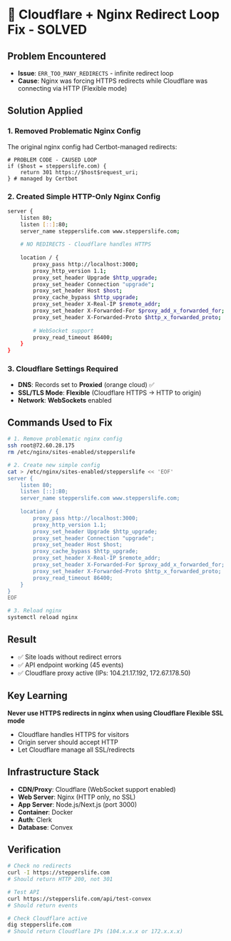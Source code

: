 # 🎯 Cloudflare + Nginx Redirect Loop Fix - SOLVED

## Problem Encountered
- **Issue**: `ERR_TOO_MANY_REDIRECTS` - infinite redirect loop
- **Cause**: Nginx was forcing HTTPS redirects while Cloudflare was connecting via HTTP (Flexible mode)

## Solution Applied

### 1. Removed Problematic Nginx Config
The original nginx config had Certbot-managed redirects:
```nginx
# PROBLEM CODE - CAUSED LOOP
if ($host = stepperslife.com) {
    return 301 https://$host$request_uri;
} # managed by Certbot
```

### 2. Created Simple HTTP-Only Nginx Config
```bash
server {
    listen 80;
    listen [::]:80;
    server_name stepperslife.com www.stepperslife.com;
    
    # NO REDIRECTS - Cloudflare handles HTTPS
    
    location / {
        proxy_pass http://localhost:3000;
        proxy_http_version 1.1;
        proxy_set_header Upgrade $http_upgrade;
        proxy_set_header Connection "upgrade";
        proxy_set_header Host $host;
        proxy_cache_bypass $http_upgrade;
        proxy_set_header X-Real-IP $remote_addr;
        proxy_set_header X-Forwarded-For $proxy_add_x_forwarded_for;
        proxy_set_header X-Forwarded-Proto $http_x_forwarded_proto;
        
        # WebSocket support
        proxy_read_timeout 86400;
    }
}
```

### 3. Cloudflare Settings Required
- **DNS**: Records set to **Proxied** (orange cloud) ✅
- **SSL/TLS Mode**: **Flexible** (Cloudflare HTTPS → HTTP to origin)
- **Network**: **WebSockets** enabled

## Commands Used to Fix

```bash
# 1. Remove problematic nginx config
ssh root@72.60.28.175
rm /etc/nginx/sites-enabled/stepperslife

# 2. Create new simple config
cat > /etc/nginx/sites-enabled/stepperslife << 'EOF'
server {
    listen 80;
    listen [::]:80;
    server_name stepperslife.com www.stepperslife.com;
    
    location / {
        proxy_pass http://localhost:3000;
        proxy_http_version 1.1;
        proxy_set_header Upgrade $http_upgrade;
        proxy_set_header Connection "upgrade";
        proxy_set_header Host $host;
        proxy_cache_bypass $http_upgrade;
        proxy_set_header X-Real-IP $remote_addr;
        proxy_set_header X-Forwarded-For $proxy_add_x_forwarded_for;
        proxy_set_header X-Forwarded-Proto $http_x_forwarded_proto;
        proxy_read_timeout 86400;
    }
}
EOF

# 3. Reload nginx
systemctl reload nginx
```

## Result
- ✅ Site loads without redirect errors
- ✅ API endpoint working (45 events)
- ✅ Cloudflare proxy active (IPs: 104.21.17.192, 172.67.178.50)

## Key Learning
**Never use HTTPS redirects in nginx when using Cloudflare Flexible SSL mode**
- Cloudflare handles HTTPS for visitors
- Origin server should accept HTTP
- Let Cloudflare manage all SSL/redirects

## Infrastructure Stack
- **CDN/Proxy**: Cloudflare (WebSocket support enabled)
- **Web Server**: Nginx (HTTP only, no SSL)
- **App Server**: Node.js/Next.js (port 3000)
- **Container**: Docker
- **Auth**: Clerk
- **Database**: Convex

## Verification
```bash
# Check no redirects
curl -I https://stepperslife.com
# Should return HTTP 200, not 301

# Test API
curl https://stepperslife.com/api/test-convex
# Should return events

# Check Cloudflare active
dig stepperslife.com
# Should return Cloudflare IPs (104.x.x.x or 172.x.x.x)
```